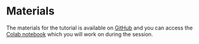 # Materials
The materials for the tutorial is available on [GitHub](https://ilabcode.github.io/pyhgf/notebooks/Exercise_1_Using_the_HGF.html#hgf-exercises) and you can access the [Colab notebook](https://colab.research.google.com/github/ilabcode/pyhgf/blob/master/docs/source/notebooks/Exercise_1_Using_the_HGF.ipynb) which you will work on during the session.